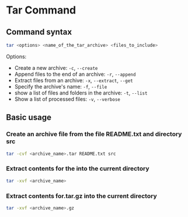 # Tar Command

## Command syntax

```bash
tar <options> <name_of_the_tar_archive> <files_to_include>
```

Options:

- Create a new archive: ``-c``, ``--create``
- Append files to the end of an archive:  ``-r``, ``--append``
- Extract files from an archive: ``-x``, ``--extract``, ``--get``
- Specify the archive's name: ``-f``, ``--file``
- show a list of files and folders in the archive: ``-t``, ``--list``
- Show a list of processed files: ``-v``, ``--verbose``

## Basic usage

### Create an archive file from the file README.txt and directory src

```bash
tar -cvf <archive_name>.tar README.txt src
```

### Extract contents for the into the current directory

```bash
tar -xvf <archive_name>
```

### Extract contents for.tar.gz into the current directory

```bash
tar -xvf <archive_name>.gz
```
